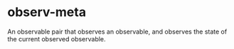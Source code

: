 observ-meta
===========

An observable pair that observes an observable, and observes the state of the current observed observable.
